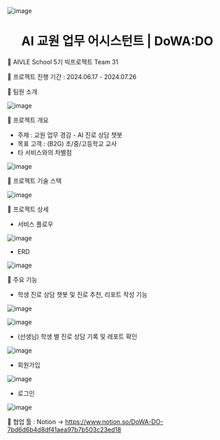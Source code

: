 ![image](https://github.com/user-attachments/assets/24457a96-59a8-4a74-b504-34b707c0137c)


<h1 align="center">
    AI 교원 업무 어시스턴트 | DoWA:DO
</h1>

🌟 AIVLE School 5기 빅프로젝트 Team 31 

🌟 프로젝트 진행 기간 : 2024.06.17 - 2024.07.26

🌟 팀원 소개

![image](https://github.com/user-attachments/assets/0f23f802-37ef-49de-9936-7046e3af8abb)


🌟 프로젝트 개요 
* 주제 : 교원 업무 경감 - AI 진로 상담 챗봇
* 목표 고객 : (B2G) 초/중/고등학교 교사
* 타 서비스와의 차별점
  
![image](https://github.com/user-attachments/assets/4242fc80-e49f-4c02-ab71-0aafaff3d6ce)


🌟 프로젝트 기술 스택

![image](https://github.com/user-attachments/assets/fb001d3a-4700-4fa2-b17f-af4fc2fd010d)

🌟 프로젝트 상세

* 서비스 플로우

![image](https://github.com/user-attachments/assets/81c3941d-4355-48d5-9c10-523b6c6f82ef)

* ERD

![image](https://github.com/user-attachments/assets/30eec4b7-876c-40df-a8c2-a5c8db7aa146)

🌟 주요 기능

* 학생 진로 상담 챗봇 및 진로 추천, 리포트 작성 기능

![image](https://github.com/user-attachments/assets/09e75b6c-645c-4a9f-b5af-1732514126df)

![image](https://github.com/user-attachments/assets/07a49b02-2c38-43a9-a492-88edf86dcfcd)

* (선생님) 학생 별 진로 상담 기록 및 레포트 확인

 ![image](https://github.com/user-attachments/assets/99c42355-e894-4cab-80a7-5280951d9538)


* 회원가입 

![image](https://github.com/user-attachments/assets/bbd16641-16a8-4371-8178-b33cd2617ce4)

* 로그인

![image](https://github.com/user-attachments/assets/5e5d9393-f945-4e76-8dba-68ef793169be)



🌟 협업 툴 : Notion -> https://www.notion.so/DoWA-DO-7bd6d6b4d8df41aea97b7b503c23ed18
